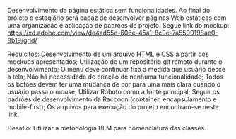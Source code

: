 Desenvolvimento da página estática sem funcionalidades. Ao final do projeto o estagiário será capaz de desenvolver páginas Web estáticas com uma organização e aplicação de padrões de projeto. Segue link do mockup: https://xd.adobe.com/view/de4ad55e-606e-45a1-8c9e-7a5500198ae0-8b19/grid/

Requisitos:
Desenvolvimento de um arquivo HTML e CSS a partir dos mockups apresentados;
Utilização de um repositório git remoto durante o desenvolvimento;
O menu deve continuar fixo a medida que usuário desce a tela;
Não há necessidade de criação de nenhuma funcionalidade;
Todos os botões devem ter uma mudança de cor para uma mais clara quando o usuário passa o mouse;
Utilizar Roboto como a fonte principal;
Seguir os padrões de desenvolvimento da Raccoon (container, encapsulamento e mobile-first);
Os arquivos para execução do projeto encontram-se neste link.

Desafio:
Utilizar a metodologia BEM para nomenclatura das classes.